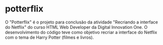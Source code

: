 # potterflix
O "Potterflix" é o projeto para conclusão da atividade "Recriando a interface do Netflix" do curso HTML Web Developer da Digital Innovation One.
O desenvolvimento do código teve como objetivo recriar a interface do Netflix com o tema de Harry Potter (filmes e livros).

